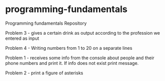 # programming-fundamentals
Programming fundamentals Repository

Problem 3 - gives a certain drink as output according to the profession we entered as input

Problem 4 -  Writing numbers from 1 to 20 on a separate lines

Problem 1 - receives some info from the console about people and their phone numbers and print it. If info does not exist print message. 

Problem 2 - print a figure of asterisks